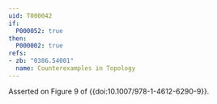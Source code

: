 ```yaml
---
uid: T000042
if:
  P000052: true
then:
  P000002: true
refs:
- zb: "0386.54001"
  name: Counterexamples in Topology
---
```


Asserted on Figure 9 of {{doi:10.1007/978-1-4612-6290-9}}.
